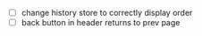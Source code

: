 - [ ] change history store to correctly display order
- [ ] back button in header returns to prev page
